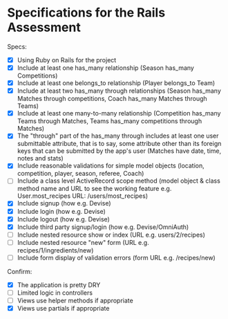 # Specifications for the Rails Assessment

Specs:
- [x] Using Ruby on Rails for the project
- [x] Include at least one has_many relationship (Season has_many Competitions) 
- [x] Include at least one belongs_to relationship (Player belongs_to Team)
- [X] Include at least two has_many through relationships (Season has_many Matches through competitions, Coach has_many Matches through Teams)
- [X] Include at least one many-to-many relationship (Competition has_many Teams through Matches, Teams has_many competitions through Matches)
- [x] The "through" part of the has_many through includes at least one user submittable attribute, that is to say, some attribute other than its foreign keys that can be submitted by the app's user (Matches have date, time, notes and stats)
- [x] Include reasonable validations for simple model objects (location, competition, player, season, referee, Coach)
- [ ] Include a class level ActiveRecord scope method (model object & class method name and URL to see the working feature e.g. User.most_recipes URL: /users/most_recipes)
- [x] Include signup (how e.g. Devise)
- [x] Include login (how e.g. Devise)
- [x] Include logout (how e.g. Devise)
- [x] Include third party signup/login (how e.g. Devise/OmniAuth)
- [ ] Include nested resource show or index (URL e.g. users/2/recipes)
- [ ] Include nested resource "new" form (URL e.g. recipes/1/ingredients/new)
- [ ] Include form display of validation errors (form URL e.g. /recipes/new)

Confirm:
- [x] The application is pretty DRY
- [ ] Limited logic in controllers
- [ ] Views use helper methods if appropriate
- [x] Views use partials if appropriate